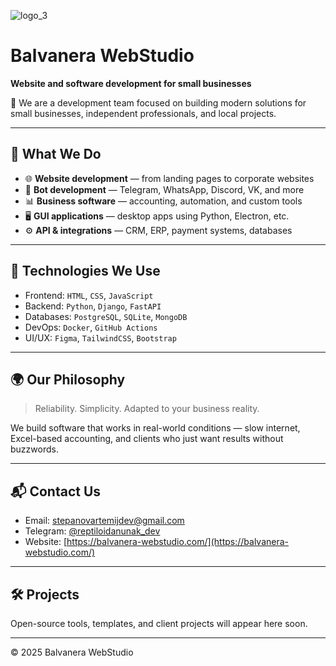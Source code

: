 
![logo_3](https://github.com/user-attachments/assets/9fe0b69a-bcad-496e-aede-9fffc6ebfb1c)



# Balvanera WebStudio

**Website and software development for small businesses**

🚀 We are a development team focused on building modern solutions for small businesses, independent professionals, and local projects.

---

## 💼 What We Do

- 🌐 **Website development** — from landing pages to corporate websites
- 🤖 **Bot development** — Telegram, WhatsApp, Discord, VK, and more
- 📊 **Business software** — accounting, automation, and custom tools
- 🖥️ **GUI applications** — desktop apps using Python, Electron, etc.
- ⚙️ **API & integrations** — CRM, ERP, payment systems, databases

---

## 🧩 Technologies We Use

- Frontend: `HTML`, `CSS`, `JavaScript`
- Backend: `Python`, `Django`, `FastAPI`
- Databases: `PostgreSQL`, `SQLite`, `MongoDB`
- DevOps: `Docker`, `GitHub Actions`
- UI/UX: `Figma`, `TailwindCSS`, `Bootstrap`

---

## 🌍 Our Philosophy

> Reliability. Simplicity. Adapted to your business reality.

We build software that works in real-world conditions — slow internet, Excel-based accounting, and clients who just want results without buzzwords.

---

## 📬 Contact Us

- Email: stepanovartemijdev@gmail.com
- Telegram: [@reptiloidanunak_dev](https://t.me/reptiloidanunak_dev)
- Website: [https://balvanera-webstudio.com/](https://balvanera-webstudio.com/)

---

## 🛠 Projects

Open-source tools, templates, and client projects will appear here soon.

---

© 2025 Balvanera WebStudio
